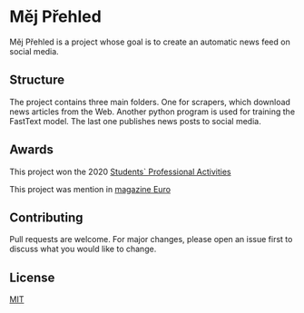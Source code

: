 # Měj Přehled

Měj Přehled is a project whose goal is to create an automatic news feed on social media.

## Structure
The project contains three main folders. One for scrapers, which download news articles from the Web. Another python program is used for training the FastText model. The last one publishes news posts to social media.


## Awards

This project won the 2020 [Students` Professional Activities](https://www.soc.cz/english/)

This project was mention in [magazine Euro](https://www.euro.cz/byznys/zmenime-cesko-tydenik-euro-vybral-dvacitku-nejtalentovanejsich-mladych-cechu)


## Contributing
Pull requests are welcome. For major changes, please open an issue first to discuss what you would like to change.


## License
[MIT](https://choosealicense.com/licenses/mit/)
